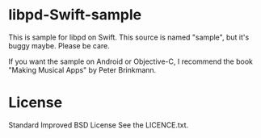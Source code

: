 # libpd-Swift-sample
This is sample for libpd on Swift.
This source is named "sample", but it's buggy maybe.
Please be care.

If you want the sample on Android or Objective-C, I recommend the book "Making Musical Apps" by Peter Brinkmann.

# License
Standard Improved BSD License
See the LICENCE.txt.
